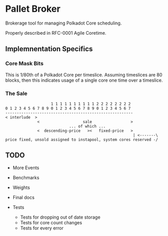 # Pallet Broker

Brokerage tool for managing Polkadot Core scheduling.

Properly described in RFC-0001 Agile Coretime.

## Implemnentation Specifics

### Core Mask Bits

This is 1/80th of a Polkadot Core per timeslice. Assuming timeslices are 80 blocks, then this
indicates usage of a single core one time over a timeslice.

### The Sale

```nocompile
					1 1 1 1 1 1 1 1 1 1 2 2 2 2 2 2 2 2
0 1 2 3 4 5 6 7 8 9 0 1 2 3 4 5 6 7 8 9 0 1 2 3 4 5 6 7
--------------------------------------------------------
< interlude  >
			  <                   sale                 >
							... of which ...
			  <  descending-price   ><   fixed-price   >
														| <-------\
price fixed, unsold assigned to instapool, system cores reserved -/
```

## TODO

- More Events

- Benchmarks
- Weights
- Final docs
- Tests
  - Tests for dropping out of date storage
  - Tests for core count changes
  - Tests for every error
